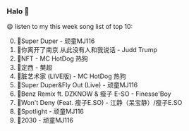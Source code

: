 

### Halo 👋

😄 listen to my this week song list of top 10:

0. 🌈Super Duper - 顽童MJ116
1. 🌈你离开了南京 从此没有人和我说话 - Judd Trump
2. 🌈NFT - MC HotDog 热狗
3. 🌈定西 - 樊超
4. 🌈脏艺术家 (LIVE版) - MC HotDog 热狗
5. 🌈Super Duper&Fly Out (Live) - 顽童MJ116
6. 🌈Benz Remix ft. DZKNOW & 瘦子 E-SO - Finesse'Boy
7. 🌈Won't Deny (Feat. 瘦子E.SO) - 江静（呆宝静）/瘦子E.SO
8. 🌈Spotlight - 顽童MJ116
9. 🌈2030 - 顽童MJ116

